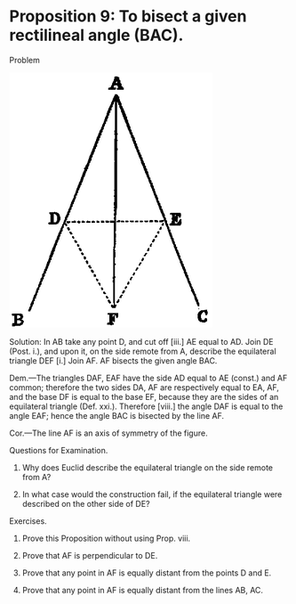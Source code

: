 
# Proposition 9: To bisect a given rectilineal angle (BAC).

Problem

![Proposition 9](f024.png)

Solution: In AB take any point D, and cut off [iii.] AE equal to AD. Join DE (Post. i.), and upon it, on the side remote from A, describe the equilateral triangle DEF [i.] Join AF. AF bisects the given angle BAC.

Dem.—The triangles DAF, EAF have the side AD equal to AE (const.) and AF common; therefore the two sides DA, AF are respectively equal to EA, AF, and the base DF is equal to the base EF, because they are the sides of an equilateral triangle (Def. xxi.). Therefore [viii.] the angle DAF is equal to the angle EAF; hence the angle BAC is bisected by the line AF.

Cor.—The line AF is an axis of symmetry of the figure.

Questions for Examination.

1. Why does Euclid describe the equilateral triangle on the side remote from A?

2. In what case would the construction fail, if the equilateral triangle were described on the other side of DE?

Exercises.

1. Prove this Proposition without using Prop. viii.

2. Prove that AF is perpendicular to DE.

3. Prove that any point in AF is equally distant from the points D and E.

4. Prove that any point in AF is equally distant from the lines AB, AC.